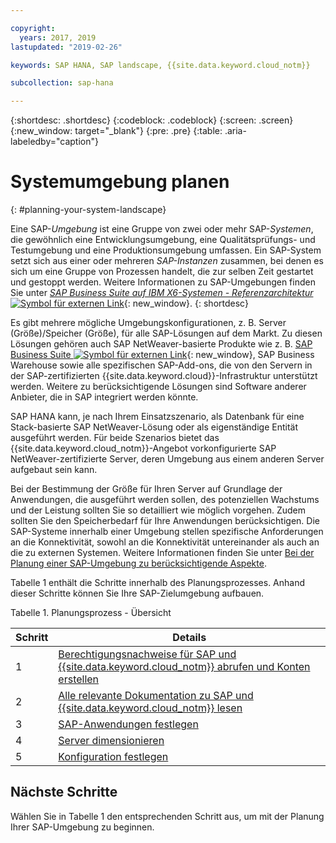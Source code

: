 ```yaml
---

copyright:
  years: 2017, 2019
lastupdated: "2019-02-26"

keywords: SAP HANA, SAP landscape, {{site.data.keyword.cloud_notm}}

subcollection: sap-hana

---
```


{:shortdesc: .shortdesc}
{:codeblock: .codeblock}
{:screen: .screen}
{:new_window: target="_blank"}
{:pre: .pre}
{:table: .aria-labeledby="caption"}

# Systemumgebung planen
{: #planning-your-system-landscape}

Eine SAP-*Umgebung* ist eine Gruppe von zwei oder mehr SAP-*Systemen*, die gewöhnlich eine Entwicklungsumgebung, eine Qualitätsprüfungs- und Testumgebung und eine Produktionsumgebung umfassen. Ein SAP-System setzt sich aus einer oder mehreren *SAP-Instanzen* zusammen, bei denen es sich um eine Gruppe von Prozessen handelt, die zur selben Zeit gestartet und gestoppt werden. Weitere Informationen zu SAP-Umgebungen finden Sie unter [*SAP Business Suite auf IBM X6-Systemen - Referenzarchitektur* ![Symbol für externen Link](../../icons/launch-glyph.svg "Symbol für externen Link")](https://lenovopress.com/redp5073.pdf){: new_window}.
{: shortdesc}

Es gibt mehrere mögliche Umgebungskonfigurationen, z. B. Server (Größe)/Speicher (Größe), für alle SAP-Lösungen auf dem Markt. Zu diesen Lösungen gehören auch SAP NetWeaver-basierte Produkte wie z. B. [SAP Business Suite ![Symbol für externen Link](../../icons/launch-glyph.svg "Symbol für externen Link")](https://open.sap.com/courses/suitehana1){: new_window}, SAP Business Warehouse sowie alle spezifischen SAP-Add-ons, die von den Servern in der SAP-zertifizierten {{site.data.keyword.cloud}}-Infrastruktur unterstützt werden. Weitere zu berücksichtigende Lösungen sind Software anderer Anbieter, die in SAP integriert werden könnte.

SAP HANA kann, je nach Ihrem Einsatzszenario, als Datenbank für eine Stack-basierte SAP NetWeaver-Lösung oder als eigenständige Entität ausgeführt werden. Für beide Szenarios bietet das {{site.data.keyword.cloud_notm}}-Angebot vorkonfigurierte SAP NetWeaver-zertifizierte Server, deren Umgebung aus einem anderen Server aufgebaut sein kann.

Bei der Bestimmung der Größe für Ihren Server auf Grundlage der Anwendungen, die ausgeführt werden sollen, des potenziellen Wachstums und der Leistung sollten Sie so detailliert wie möglich vorgehen. Zudem sollten Sie den Speicherbedarf für Ihre Anwendungen berücksichtigen. Die SAP-Systeme innerhalb einer Umgebung stellen spezifische Anforderungen an die Konnektivität, sowohl an die Konnektivität untereinander als auch an die zu externen Systemen. Weitere Informationen finden Sie unter [Bei der Planung einer SAP-Umgebung zu berücksichtigende Aspekte](/docs/infrastructure/sap-hana?topic=sap-hana-considerations#considerations).

Tabelle 1 enthält die Schritte innerhalb des Planungsprozesses. Anhand dieser Schritte können Sie Ihre SAP-Zielumgebung aufbauen.

Tabelle 1. Planungsprozess - Übersicht

| Schritt | Details |
| --- | --- |
| 1 | [Berechtigungsnachweise für SAP und {{site.data.keyword.cloud_notm}} abrufen und Konten erstellen](/docs/infrastructure/sap-hana?topic=sap-hana-get_sap_ibm_credentials#get_sap_ibm_credentials) |
| 2 | [Alle relevante Dokumentation zu SAP und {{site.data.keyword.cloud_notm}} lesen](/docs/infrastructure/sap-hana?topic=sap-hana-review_doc#review_doc) |
| 3 | [SAP-Anwendungen festlegen](/docs/infrastructure/sap-hana?topic=sap-hana-3-determining-your-sap-applications#3-determining-your-sap-applications) |
| 4 | [Server dimensionieren](/docs/infrastructure/sap-hana?topic=sap-hana-size_the_server#size_the_server) |
| 5 | [Konfiguration festlegen](/docs/infrastructure/sap-hana?topic=sap-hana-determine_configuration#determine_configuration) |

## Nächste Schritte

Wählen Sie in Tabelle 1 den entsprechenden Schritt aus, um mit der Planung Ihrer SAP-Umgebung zu beginnen.
